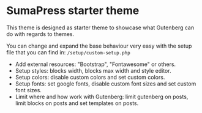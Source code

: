 # SumaPress starter theme

This theme is designed as starter theme to showcase what Gutenberg can do with regards to themes.

You can change and expand the base behaviour very easy with the setup file that you can find in: `/setup/custom-setup.php`

* Add external resources: "Bootstrap", "Fontawesome" or others.  
* Setup styles: blocks width, blocks max width and style editor.
* Setup colors: disable custom colors and set custom colors. 
* Setup fonts: set google fonts, disable custom font sizes and set custom font sizes. 
* Limit where and how work with Gutenberg: limit gutenberg on posts, limit blocks on posts and set templates on posts.